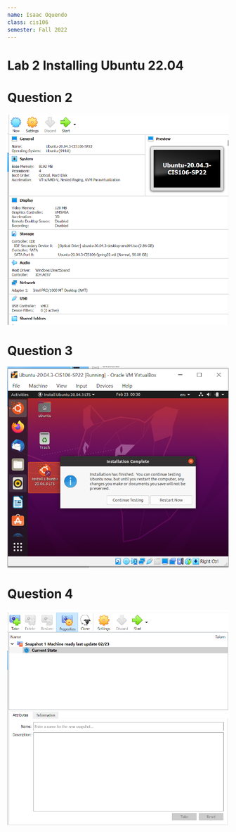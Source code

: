```yaml
---
name: Isaac Oquendo
class: cis106
semester: Fall 2022
---
```


# Lab 2 Installing Ubuntu 22.04

# Question 2
![q2](q2.1.png)

# Question 3
![q3](q3.1.png)

# Question 4
![q](q4.1.png)
